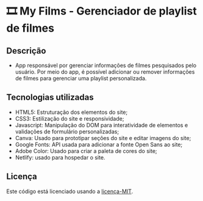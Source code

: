 # 🎞️ My Films - Gerenciador de playlist de filmes
## Descrição
- App responsável por gerenciar informações de filmes pesquisados pelo usuário. Por meio do app, é possível adicionar ou remover informações de filmes para gerenciar uma playlist personalizada.
## Tecnologias utilizadas
- HTML5: Estruturação dos elementos do site;
- CSS3: Estilização do site e responsividade;
- Javascript: Manipulação do DOM para interatividade de elementos e validações de formulário personalizadas;
- Canva: Usado para prototipar seções do site e editar imagens do site; 
- Google Fonts: API usada para adicionar a fonte Open Sans ao site;
- Adobe Color: Usado para criar a paleta de cores do site;
- Netlify: usado para hospedar o site.
## Licença
Este código está licenciado usando a [licença-MIT](./LICENSE).
